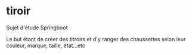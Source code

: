 # tiroir

Sujet d'étude Springboot

Le but étant de créer des titroirs et d'y ranger des chaussettes selon leur couleur, marque, taille, état...etc

